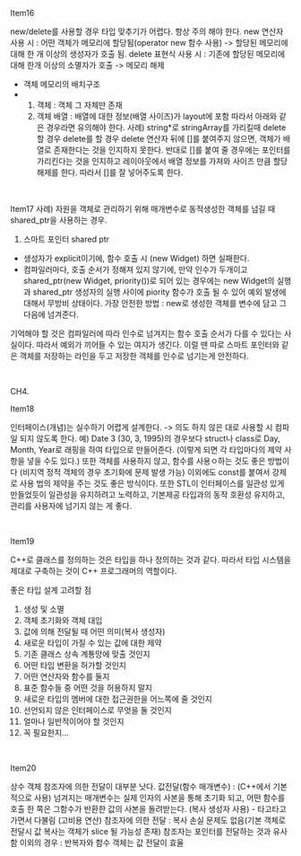 Item16

new/delete를 사용할 경우 타입 맞추기가 어렵다. 항상 주의 해야 한다.
new 연산자 사용 시 : 어떤 객체가 메모리에 할당됨(operator new 함수 사용) -> 할당된 메모리에 대해 한 개 이상의 생성자가 호출 됨.
delete 표현식 사용 시 : 기존에 할당된 메모리에 대해 한개 이상의 소멸자가 호출 -> 메모리 해제
- 객체 메모리의 배치구조
- 1) 객체 : 객체 그 자체만 존재
  2) 객체 배열 : 배열에 대한 정보(배열 사이즈)가 layout에 포함
따라서 아래와 같은 경우라면 유의해야 한다.
사례) string*로 stringArray를 가리킬때 delete할 경우 
delete를 할 경우 delete 연산자 뒤에 []를 붙여주지 않으면, 객체가 배열로 존재한다는 것을 인지하지 못한다.
반대로 []를 붙여 줄 경우에는 포인터를 가리킨다는 것을 인지하고 레이아웃에서 배열 정보를 가져와 사이즈 만큼 할당 해제를 한다. 따라서 []를 잘 넣어주도록 한다.

​

Item17 
사례) 자원을 객체로 관리하기 위해 매개변수로 동적생성한 객체를 넘길 때 shared_ptr을 사용하는 경우.
1) 스마트 포인터 shared ptr
- 생성자가 explicit이기에, 함수 호출 시 (new Widget) 하면 실패한다.
- 컴파일러마다, 호출 순서가 정해져 있지 않기에, 만약 인수가 두개이고 shared_ptr<Widget>(new Widget, priority())로 되어 있는 경우에는 new Widget의 실행과 shared_ptr 생성자의 실행 사이에 piority 함수가 호출 될 수 있어 예외 발생에 대해서 무방비 상태이다.
가장 안전한 방법 : new로 생성한 객체를 변수에 담고 그 다음에 넘겨준다.

기억해야 할 것은 컴파일러에 따라 인수로 넘겨지는 함수 호출 순서가 다를 수 있다는 사실이다. 
따라서 예외가 끼어들 수 있는 여지가 생긴다. 이럴 땐 따로 스마트 포인터와 같은 객체를 저장하는 라인을 두고 저장한 객체를 인수로 넘기는게 안전하다.

​

CH4.

Item18

인터페이스(개념)는 실수하기 어렵게 설계한다. -> 의도 하지 않은 대로 사용할 시 컴파일 되지 않도록 한다.
예)
Date 3 (30, 3, 1995)의 경우보다
struct나 class로 Day, Month, Year로 래핑을 하여 타입으로 만들어준다. (이렇게 되면 각 타입마다의 제약 사항을 넣을 수도 있다.)
또한 객체를 사용하지 않고, 함수를 사용ㅇ하는 것도 좋은 방법이다 (비지역 정적 객체의 경우 초기화에 문제 발생 가능)
이외에도 const를 붙여서 강제로 사용 법의 제약을 주는 것도 좋은 방식이다.
또한 STL이 인터페이스를 일관성 있게 만들었듯이 일관성을 유지하려고 노력하고, 기본제공 타입과의 동작 호환성 유지하고, 관리를 사용자에 넘기지 않는 게 좋다.

​

Item19

C++로 클래스를 정의하는 것은 타입을 하나 정의하는 것과 같다.
따라서 타입 시스템을 제대로 구축하는 것이 C++ 프로그래머의 역할이다.

좋은 타입 설계 고려할 점

1) 생성 및 소멸
2) 객체 초기화와 객체 대입 
3) 값에 의해 전달될 때 어떤 의미(복사 생성자)
4) 새로운 타입이 가질 수 있는 값에 대한 제약
5) 기존 클래스 상속 계통망에 맞출 것인지
6) 어떤 타입 변환을 허가할 것인지
7) 어떤 연산자와 함수를 둘지
8) 표준 함수들 중 어떤 것을 허용하지 말지
9) 새로운 타입의 멤버에 대한 접근권한을 어느쪽에 줄 것인지
10) 선언되지 않은 인터페이스로 무엇을 둘 것인지
11) 얼마나 일반적이어야 할 것인지
12) 꼭 필요한지...

​

Item20

상수 객체 참조자에 의한 전달이 대부분 낫다.
값전달(함수 매개변수) : (C++에서 기본적으로 사용) 넘겨지는 매개변수는 실제 인자의 사본을 통해 초기화 되고, 어떤 함수를 호출 한 쪽은 그함수가 반환한 값의 사본을 돌려받는다. (복사 생성자 사용) - 타고타고 가면서 다불림 (고비용 연산)
참조자에 의한 전달 : 복사 손실 문제도 없음(기본 객체로 전달시 값 복사는 객체가 slice 될 가능성 존재)
참조자는 포인터를 전달하는 것과 유사함
이외의 경우 : 반복자와 함수 객체는 값 전달이 효율

​
